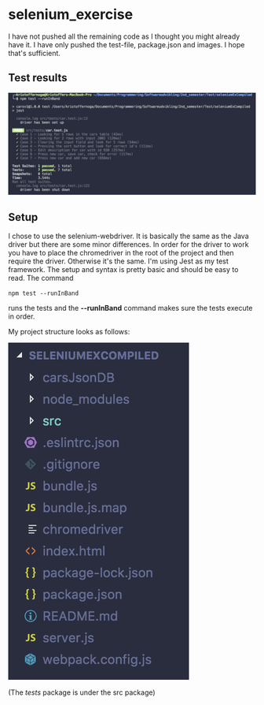# selenium_exercise

I have not pushed all the remaining code as I thought you might already have it. I have only pushed the test-file, package.json and images.
I hope that's sufficient.

## Test results
![](https://github.com/xNoga/selenium_exercise/blob/master/img/Screen%20Shot%202018-04-14%20at%2011.11.22.png)

## Setup
I chose to use the selenium-webdriver. It is basically the same as the Java driver but there are some minor differences. 
In order for the driver to work you have to place the chromedriver in the root of the project and then require the driver.
Otherwise it's the same. 
I'm using Jest as my test framework. The setup and syntax is pretty basic and should be easy to read. 
The command 
```
npm test --runInBand
```
runs the tests and the **--runInBand** command makes sure the tests execute in order. 

My project structure looks as follows: 

![](https://github.com/xNoga/selenium_exercise/blob/master/img/Screen%20Shot%202018-04-14%20at%2011.10.01.png)

(The *tests* package is under the src package)

